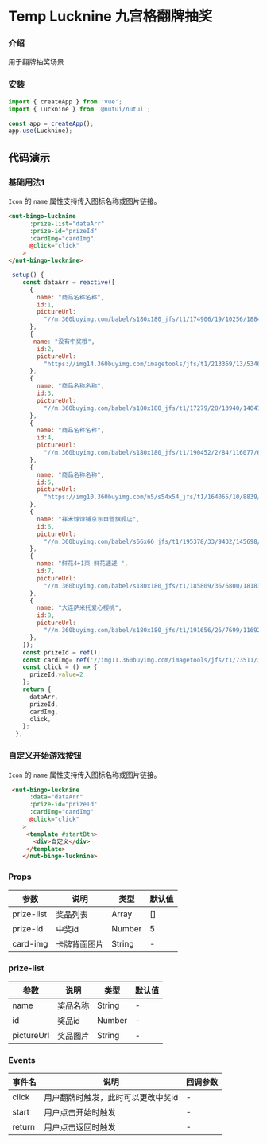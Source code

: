 # Temp Lucknine 九宫格翻牌抽奖

### 介绍

用于翻牌抽奖场景

### 安装

``` javascript
import { createApp } from 'vue';
import { Lucknine } from '@nutui/nutui';

const app = createApp();
app.use(Lucknine);

```

## 代码演示

### 基础用法1

`Icon` 的 `name` 属性支持传入图标名称或图片链接。

```html
<nut-bingo-lucknine
      :prize-list="dataArr"
      :prize-id="prizeId"
      :cardImg="cardImg"
      @click="click"
    >
</nut-bingo-lucknine>
```

```javascript
 setup() {
    const dataArr = reactive([
      {
        name: "商品名称名称",
        id:1,
        pictureUrl:
          "//m.360buyimg.com/babel/s180x180_jfs/t1/174906/19/10256/188436/60a242afE89a800c9/801b64e5b80fde9a.jpg!q70.jpg",
      },
      {
       name: "没有中奖哦",
        id:2,
        pictureUrl:
          "https://img14.360buyimg.com/imagetools/jfs/t1/213369/13/5346/13899/619b60e5E2761162e/dca9b64e09bb2fed.png",
      },
      {
        name: "商品名称名称",
        id:3,
        pictureUrl:
          "//m.360buyimg.com/babel/s180x180_jfs/t1/17279/28/13940/140479/60b984f4E723b9981/d007711aa1cdc358.jpg!q70.jpg",
      },
      {
        name: "商品名称名称",
        id:4,
        pictureUrl:
          "//m.360buyimg.com/babel/s180x180_jfs/t1/190452/2/84/116077/608627ecEef11d11e/e0a93f09eca31ddf.jpg!q70.jpg",
      },
      {
        name: "商品名称名称",
        id:5,
        pictureUrl:
          "https://img10.360buyimg.com/n5/s54x54_jfs/t1/164065/10/8839/39628/603ee7edE9dee283f/e56acfa461919177.jpg",
      },
      {
        name: "祥禾饽饽铺京东自营旗舰店",
        id:6,
        pictureUrl:
          "//m.360buyimg.com/babel/s66x66_jfs/t1/195378/33/9432/145698/60d0400eE0520ca9f/2283995f6c6176e7.jpg!q50.jpg",
      },
      {
        name: "鲜花4+1束 鲜花速递 ",
        id:7,
        pictureUrl:
          "//m.360buyimg.com/babel/s180x180_jfs/t1/185809/36/6800/181830/60b4fdaaEa74ddfdf/7f3776e9a493ec20.jpg!q70.jpg",
      },
      {
        name: "大连萨米托爱心樱桃",
        id:8,
        pictureUrl:
          "//m.360buyimg.com/babel/s180x180_jfs/t1/191656/26/7699/116921/60c1ed9eE933be59e/5c77c8eabda19d0d.jpg!q70.jpg",
      },
    ]);
    const prizeId = ref();
    const cardImg= ref('//img11.360buyimg.com/imagetools/jfs/t1/73511/35/17197/9388/613852cdE75dc6822/ddb31e0f3cfdcb81.png');
    const click = () => {
      prizeId.value=2
    };
    return {
      dataArr,
      prizeId,
      cardImg,
      click,
    };
  },
```

### 自定义开始游戏按钮

`Icon` 的 `name` 属性支持传入图标名称或图片链接。

```html
 <nut-bingo-lucknine
      :data="dataArr"
      :prize-id="prizeId"
      :cardImg="cardImg"
      @click="click"
    >
     <template #startBtn>
       <div>自定义</div>
     </template>
    </nut-bingo-lucknine>
```



### Props

| 参数         | 说明                             | 类型   | 默认值           |
|--------------|----------------------------------|--------|------------------|
| prize-list        | 奖品列表              | Array |  []           |
| prize-id        | 中奖id                         | Number | 5              |
| card-img        | 卡牌背面图片 | String | -                |

### prize-list
| 参数         | 说明                             | 类型   | 默认值           |
|--------------|----------------------------------|--------|------------------|
| name       | 奖品名称           | String |  -         |
| id       | 奖品id                        | Number | -             |
| pictureUrl       | 奖品图片 | String | -                |
### Events
| 事件名 | 说明           | 回调参数     |
|--------|----------------|--------------|
| click  | 用户翻牌时触发，此时可以更改中奖id | - |
| start  | 用户点击开始时触发| - |
| return  | 用户点击返回时触发 | - |
